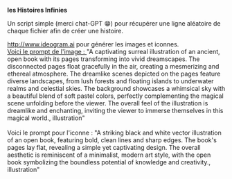 <b>les Histoires Infinies </b>

Un script simple (merci chat-GPT 😁) pour récupérer une ligne aléatoire de chaque fichier afin de créer une histoire.

http://www.ideogram.ai pour générer les images et iconnes.<br>
<u> Voici le prompt de l'image : </u>
"A captivating surreal illustration of an ancient, open book with its pages transforming into vivid dreamscapes. The disconnected pages float gracefully in the air, creating a mesmerizing and ethereal atmosphere. The dreamlike scenes depicted on the pages feature diverse landscapes, from lush forests and floating islands to underwater realms and celestial skies. The background showcases a whimsical sky with a beautiful blend of soft pastel colors, perfectly complementing the magical scene unfolding before the viewer. The overall feel of the illustration is dreamlike and enchanting, inviting the viewer to immerse themselves in this magical world., illustration"
<br>
<br>
</u> Voici le prompt pour l'iconne : </u>
"A striking black and white vector illustration of an open book, featuring bold, clean lines and sharp edges. The book's pages lay flat, revealing a simple yet captivating design. The overall aesthetic is reminiscent of a minimalist, modern art style, with the open book symbolizing the boundless potential of knowledge and creativity., illustration"
